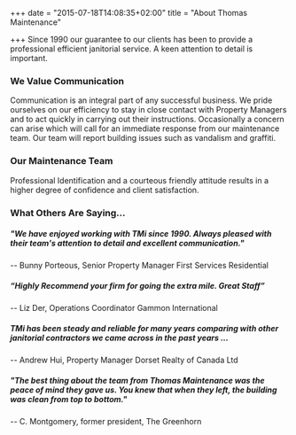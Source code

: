 +++
date = "2015-07-18T14:08:35+02:00"
title = "About Thomas Maintenance"

+++
Since 1990 our guarantee to our clients has been to provide a professional efficient janitorial service.  A keen attention to detail is important.

### We Value Communication

Communication is an integral part of any successful business. We pride ourselves on our efficiency to stay in close contact with Property Managers and to act quickly in carrying out their instructions. Occasionally a concern can arise which will call for an immediate response from our maintenance team. Our team will report building issues such as vandalism and graffiti.

### Our Maintenance Team

Professional Identification and a courteous friendly attitude results in a higher degree of confidence and client satisfaction.

### What Others Are Saying...

##### "We have enjoyed working with TMi since 1990. Always pleased with their team's attention to detail and excellent communication."

\-- Bunny Porteous, Senior Property Manager First Services Residential

##### “Highly Recommend your firm for going the extra mile. Great Staff”

\-- Liz Der, Operations Coordinator Gammon International

##### TMi has been steady and reliable for many years comparing with other janitorial contractors we came across in the past years …

\-- Andrew Hui, Property Manager Dorset Realty of Canada Ltd

##### "The best thing about the team from Thomas Maintenance was the peace of mind they gave us. You knew that when they left, the building was clean from top to bottom."

\-- C. Montgomery, former president, The Greenhorn